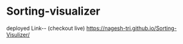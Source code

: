 # Sorting-visualizer


deployed Link--
(checkout live)
https://nagesh-tri.github.io/Sorting-Visulizer/
